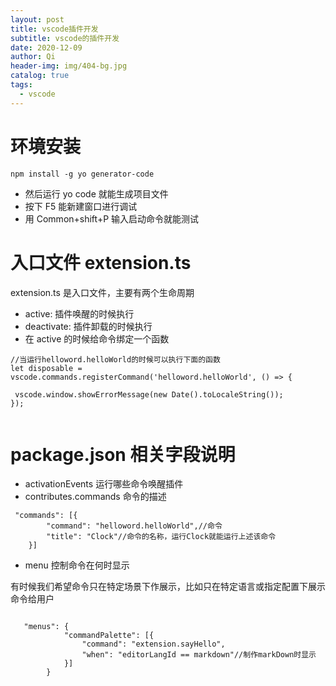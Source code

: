 ```yaml
---
layout: post
title: vscode插件开发
subtitle: vscode的插件开发
date: 2020-12-09
author: Qi
header-img: img/404-bg.jpg
catalog: true
tags:
  - vscode
---
```


# 环境安装

```
npm install -g yo generator-code

```

- 然后运行 yo code 就能生成项目文件
- 按下 F5 能新建窗口进行调试
- 用 Common+shift+P 输入启动命令就能测试

# 入口文件 extension.ts

extension.ts 是入口文件，主要有两个生命周期

- active: 插件唤醒的时候执行
- deactivate: 插件卸载的时候执行
- 在 active 的时候给命令绑定一个函数

```
//当运行helloword.helloWorld的时候可以执行下面的函数
let disposable = vscode.commands.registerCommand('helloword.helloWorld', () => {

 vscode.window.showErrorMessage(new Date().toLocaleString());
});


```

# package.json 相关字段说明

- activationEvents 运行哪些命令唤醒插件
- contributes.commands 命令的描述

```
 "commands": [{
        "command": "helloword.helloWorld",//命令
        "title": "Clock"//命令的名称，运行Clock就能运行上述该命令
    }]

```

- menu 控制命令在何时显示

有时候我们希望命令只在特定场景下作展示，比如只在特定语言或指定配置下展示命令给用户

```

   "menus": {
            "commandPalette": [{
                "command": "extension.sayHello",
                "when": "editorLangId == markdown"//制作markDown时显示
            }]
        }


```
